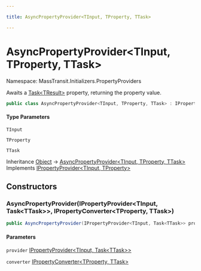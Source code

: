 ```yaml
---

title: AsyncPropertyProvider<TInput, TProperty, TTask>

---
```


# AsyncPropertyProvider\<TInput, TProperty, TTask\>

Namespace: MassTransit.Initializers.PropertyProviders

Awaits a [Task\<TResult\>](https://learn.microsoft.com/en-us/dotnet/api/system.threading.tasks.task-1) property, returning the property value.

```csharp
public class AsyncPropertyProvider<TInput, TProperty, TTask> : IPropertyProvider<TInput, TProperty>
```

#### Type Parameters

`TInput`<br/>

`TProperty`<br/>

`TTask`<br/>

Inheritance [Object](https://learn.microsoft.com/en-us/dotnet/api/system.object) → [AsyncPropertyProvider\<TInput, TProperty, TTask\>](../masstransit-initializers-propertyproviders/asyncpropertyprovider-3)<br/>
Implements [IPropertyProvider\<TInput, TProperty\>](../masstransit-initializers/ipropertyprovider-2)

## Constructors

### **AsyncPropertyProvider(IPropertyProvider\<TInput, Task\<TTask\>\>, IPropertyConverter\<TProperty, TTask\>)**

```csharp
public AsyncPropertyProvider(IPropertyProvider<TInput, Task<TTask>> provider, IPropertyConverter<TProperty, TTask> converter)
```

#### Parameters

`provider` [IPropertyProvider\<TInput, Task\<TTask\>\>](../masstransit-initializers/ipropertyprovider-2)<br/>

`converter` [IPropertyConverter\<TProperty, TTask\>](../masstransit-initializers/ipropertyconverter-2)<br/>
